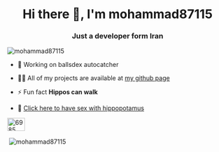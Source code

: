 <h1 align="center">Hi there 👋, I'm mohammad87115</h1>
<h3 align="center">Just a developer form Iran</h3>

<p align="left"> <img src="https://komarev.com/ghpvc/?username=mohammad87115&label=Profile%20views&color=0e75b6&style=flat" alt="mohammad87115" /> </p>


- 🔭 Working on ballsdex autocatcher

- 👨‍💻 All of my projects are available at [my github page](https://github.com/mohammad87115)

- ⚡ Fun fact **Hippos can walk**

- 🎈 [Click here to have sex with hippopotamus](https://www.youtube.com/watch?v=xvFZjo5PgG0)

<p align="left">
<a href="https://discord.gg/6985" target="blank"><img align="center" src="https://raw.githubusercontent.com/rahuldkjain/github-profile-readme-generator/master/src/images/icons/Social/discord.svg" alt="6985" height="30" width="40" /></a>
</p>

<p>&nbsp;<img align="center" src="https://github-readme-stats.vercel.app/api?username=mohammad87115&show_icons=true&locale=en" alt="mohammad87115" /></p>
